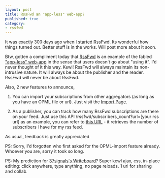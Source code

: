 ```yaml
---
layout: post
title: RssFwd an "app-less" web-app?
published: true
category:
- rssfwd
---
```

It was exactly 300 days ago when [I started RssFwd](http://blog.yanime.org/articles/2004/11/11/rssfwd-v0-1a). Its wonderful how things turned out. Better stuff is in the works. Will post more about it soon.   
  
Btw, gotten a compliment today that [RssFwd](http://www.rssfwd.com/rssfwd) is an example of the fabled ["app-less" web-app](http://37signals.com/svn/archives2/writeboard_the_appless_webapp.php) in the sense that users doesn't go about "using it". I'd never thought of it this way. Kewl! RssFwd will always maintain its non-intrusive nature. It will always be about the publisher and the reader. RssFwd will never be about RssFwd.  
  
Also, 2 new features to announce,

  
1. You can import your subscriptions from other aggregators (as long as you have an OPML file or url). Just visit the [Import Page](http://www.rssfwd.com/rssfwd/import).
  
2. As a publisher, you can track how many RssFwd subscriptions are there on your feed. Just use this API /rssfwd/subscribers\_count?url=[your rss url] as an example, you can refer to [this URL](http://www.rssfwd.com/rssfwd/subscribers_count?url=http://blog.yanime.org/xml/rss/feed.xml) - it retrieves the number of subscribers I have for my rss feed.
  
  
As usual, feedback is greatly appreciated.  
  
PS: Sorry, I'd forgotten who first asked for the OPML-import feature already. Whoever you are, sorry it took so long.  
  
PS: My prediction for [37signals's Writeboard](http://www.writeboard.com/)? Super kewl ajax, css, in-place editing: click anywhere, type anything, no page reloads. 1 url for sharing and collab.   
  

